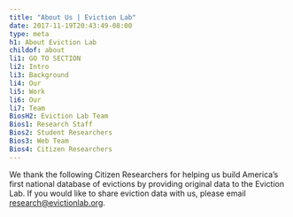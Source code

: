```yaml
---
title: "About Us | Eviction Lab"
date: 2017-11-19T20:43:49-08:00
type: meta
h1: About Eviction Lab
childof: about
li1: GO TO SECTION
li2: Intro
li3: Background
li4: Our
li5: Work
li6: Our
li7: Team
BiosH2: Eviction Lab Team
Bios1: Research Staff
Bios2: Student Researchers
Bios3: Web Team
Bios4: Citizen Researchers
---
```

We thank the following Citizen Researchers for helping us build America’s first national database of evictions by providing original data to the Eviction Lab. If you would like to share eviction data with us, please email <a href="mailto:research@evictionlab.org">research@evictionlab.org</a>.

